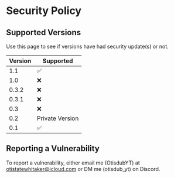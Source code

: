 # Security Policy

## Supported Versions

Use this page to see if versions have had security update(s) or not.

| Version | Supported          |
| ------- | ------------------ |
| 1.1     | :white_check_mark: |
| 1.0     | :x:                |
| 0.3.2   | :x:                |
| 0.3.1   | :x:                |
| 0.3     | :x:                |
| 0.2     | Private Version    |
| 0.1     | :white_check_mark: |
## Reporting a Vulnerability

To report a vulnerability, either email me (OtisdubYT) at otistatewhitaker@icloud.com or DM me (otisdub_yt) on Discord.
